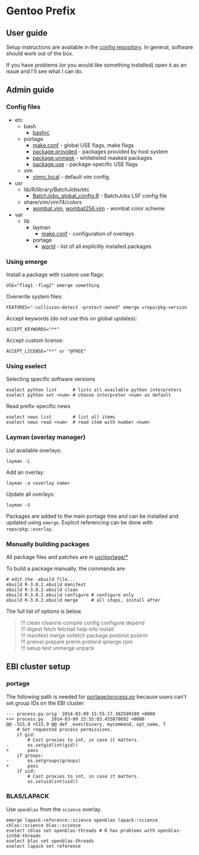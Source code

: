 Gentoo Prefix
=============

User guide
----------

Setup instructions are available in the [config repository](https://github.com/EBI-predocs/config#setting-up-your-environment). In general, software should work out of the box.

If you have problems (or you would like something installed) open it as an issue and I'll
see what I can do.

Admin guide
-----------

### Config files

 * etc
   * bash
     * [bashrc](etc/bash/bashrc)
   * portage
     * [make.conf](etc/portage/make.profile/make.conf) - global USE flags, make flags
     * [package.provided](etc/portage/package.provided) - packages provided by host system
     * [package.unmask](etc/portage/package.unmask) - whitelisted masked packages
     * [package.use](etc/portage/package.use) - package-specific USE flags
   * vim
     * [vimrc.local](etc/vim/vimrc.local) - default vim config
 * usr
   * lib/R/library/BatchJobs/etc
     * [BatchJobs_global_config.R](usr/lib/R/library/BatchJobs/etc/BatchJobs_global_config.R) - 
       BatchJobs LSF config file
   * share/vim/vim74/colors
     * [wombat.vim](usr/share/vim/vim74/colors/wombat.vim),
       [wombat256.vim](usr/share/vim/vim74/colors/wombat256.vim) - wombat color scheme
 * var
   * lib
     * layman
       * [make.conf](var/lib/layman/make.conf) - configuration of overlays
     * portage
       * [world](var/lib/portage/world) - list of all explicitly installed packages

### Using emerge

Install a package with custom use flags:

    USE="flag1 -flag2" emerge something

Overwrite system files:

    FEATURES="-collision-detect -protect-owned" emerge =repo/pkg-version

Accept keywords (do not use this on global updates):

    ACCEPT_KEYWORDS="**"

Accept custom license:

    ACCEPT_LICENSE="**" or "@FREE"

### Using eselect

Selecting specific software versions

    eselect python list      # lists all available python interpreters
    eselect python set <num> # choose interpreter <num> as default

Read prefix-specific news

    eselect news list        # list all items
    eselect news read <num>  # read item with number <num>

### Layman (overlay manager)

List available overlays:

    layman -L

Add an overlay:

    layman -a <overlay name>

Update all overlays:

    layman -S

Packages are added to the main portage tree and can be installed and updated 
using `emerge`. Explicit referencing can be done with `repo/pkg::overlay`.

### Manually building packages

All package files and patches are in [usr/portage/*](usr/portage)

To build a package manually, the commands are:

    # edit the .ebuild file...
    ebuild R-3.0.2.ebuild manifest
    ebuild R-3.0.2.ebuild clean
    ebuild R-3.0.2.ebuild configure # configure only
    ebuild R-3.0.2.ebuild merge     # all steps, install after

The full list of options is below.

> !!! clean      cleanrm    compile    config     configure  depend     
> !!! digest     fetch      fetchall   help       info       install    
> !!! manifest   merge      nofetch    package    postinst   postrm     
> !!! preinst    prepare    prerm      pretend    qmerge     rpm        
> !!! setup      test       unmerge    unpack     

EBI cluster setup
-----------------

### portage

The following path is needed for [portage/process.py](usr/lib/portage/pym/portage/process.py)
because users can't set group IDs on the EBI cluster:

    --- process.py.orig  2014-03-09 15:55:17.382599199 +0000
    +++ process.py   2014-03-09 15:55:03.455078692 +0000
    @@ -515,9 +515,9 @@ def _exec(binary, mycommand, opt_name, f
        # Set requested process permissions.
        if gid:
            # Cast proxies to int, in case it matters.
    -       os.setgid(int(gid))
    +       pass
        if groups:
    -       os.setgroups(groups)
    +       pass
        if uid:
            # Cast proxies to int, in case it matters.
            os.setuid(int(uid))

### BLAS/LAPACK

Use `openblas` from the `science` overlay.

    emerge lapack-reference::science openblas lapack::science cblas::science blas::science 
    eselect cblas set openblas-threads # R has problems with openblas-int64-threads
    eselect blas set openblas-threads
    eselect lapack set reference


